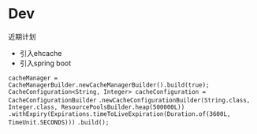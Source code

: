 # Dev
近期计划
*   引入ehcache
*   引入spring boot

`cacheManager = CacheManagerBuilder.newCacheManagerBuilder().build(true);`
`CacheConfiguration<String, Integer> cacheConfiguration = CacheConfigurationBuilder`
`.newCacheConfigurationBuilder(String.class, Integer.class, ResourcePoolsBuilder.heap(500000L))`
`.withExpiry(Expirations.timeToLiveExpiration(Duration.of(3600L, TimeUnit.SECONDS)))`
`.build();`
